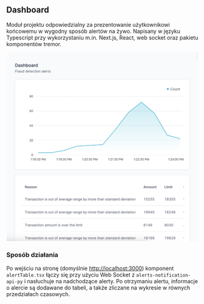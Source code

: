 ## Dashboard

Moduł projektu odpowiedzialny za prezentowanie użytkownikowi końcowemu w wygodny sposób alertów na żywo.
Napisany w języku Typescript przy wykorzystaniu m.in. Next.js, React, web socket oraz pakietu komponentów tremor.

![dashboard screenshot](docs/dashboard.png)

### Sposób działania

Po wejściu na stronę (domyślnie [http://localhost:3000]()) komponent `alertTable.tsx` łączy się przy użyciu Web Socket z `alerts-notification-api-py` i nasłuchuje na nadchodzące alerty. Po otrzymaniu alertu, informacje o alercie są dodawane do tabeli, a także zliczane na wykresie w równych przedziałach czasowych.
